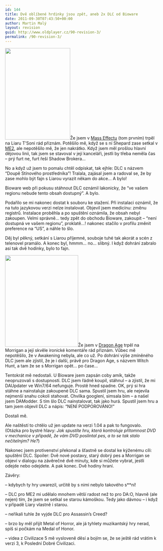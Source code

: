 ```yaml
---
id: 144
title: Dvě oblíbené hrdinky jsou zpět, aneb 2x DLC od Bioware
date: 2011-09-30T07:43:50+00:00
author: Martin Malý
layout: revision
guid: http://www.oldplayer.cz/90-revision-3/
permalink: /90-revision-3/
---
```

[<img class="alignright size-medium wp-image-94" title="news_photo_14932_1315321886" src="http://www.oldplayer.cz/wp-content/uploads/2011/09/news_photo_14932_1315321886-214x300.jpg" alt="" width="214" height="300" srcset="https://oldplayer.cz/wp-content/uploads/2011/09/news_photo_14932_1315321886-214x300.jpg 214w, https://oldplayer.cz/wp-content/uploads/2011/09/news_photo_14932_1315321886-731x1024.jpg 731w, https://oldplayer.cz/wp-content/uploads/2011/09/news_photo_14932_1315321886.jpg 1202w" sizes="(max-width: 214px) 100vw, 214px" />](http://www.oldplayer.cz/wp-content/uploads/2011/09/news_photo_14932_1315321886.jpg)Že jsem v [Mass Effectu](http://www.oldplayer.cz/mass-effect/) (tom prvním) trpěl na Liaru T&#8217;Soni rád přiznám. Potěšilo mě, když se s ní Shepard zase setkal v [ME2](http://www.oldplayer.cz/mass-effect-2-prvni-dojmy/), ale nepotěšilo mě, že jen nakrátko. Když jsem měl prošlou hlavní dějovou linii, tak jsem se stavoval v její kanceláři, jestli by třeba neměla čas &#8211; prý furt ne, furt řeší Shadow Brokera&#8230;

No a když už jsem to pomalu chtěl odpískat, tak ejhle: DLC s názvem &#8220;Doupě Stínového prostředníka&#8221;! Tralala, zajásal jsem a radoval se, že by zase mohlo být fajn s Liarou vyrazit někam do akce&#8230; A bylo!

Bioware web při pokusu stáhnout DLC oznámil lakonicky, že &#8220;ve vašem regionu nebude tento obsah dostupný&#8221;. A bylo.

Podařilo se mi nakonec dostat k souboru ke stažení. Při instalaci oznámil, že na tuto jazykovou verzi nelze instalovat. Objevil jsem medicínu: změnu registrů. Instalace proběhla a po spuštění oznámila, že obsah nebyl zakoupen. Velmi správně&#8230; tedy zpět do obchodu Bioware, zakoupit &#8211; &#8220;není dostupná ve vašem regionu&#8221;, proklatě&#8230;! nakonec stačilo v profilu změnit preference na &#8220;US&#8221;, a náhle to šlo.

Děj byl pěkný, setkání s Liarou příjemné, souboje tuhé tak akorát a scén z telenovel pramálo. A konec byl, hmmm&#8230; no&#8230; slibný. I když dohrání zabralo asi tak dvě hodinky, bylo to fajn.

[<img class="alignleft size-medium wp-image-95" title="Morrigan" src="http://www.oldplayer.cz/wp-content/uploads/2011/09/Morrigan-240x300.jpg" alt="" width="240" height="300" srcset="https://oldplayer.cz/wp-content/uploads/2011/09/Morrigan-240x300.jpg 240w, https://oldplayer.cz/wp-content/uploads/2011/09/Morrigan-819x1024.jpg 819w" sizes="(max-width: 240px) 100vw, 240px" />](http://www.oldplayer.cz/wp-content/uploads/2011/09/Morrigan.jpg)Že jsem v [Dragon Age](http://www.oldplayer.cz/dragon-age-origins) trpěl na Morrigan a její skvěle ironické komentáře rád přiznám. Vůbec mě nepotěšilo, že v Awakening nebyla, ale co už. Po dohrání výše zmíněného DLC jsem ale zjistil, že je i další, právě pro Dragon Age, s názvem Witch Hunt, a tam že se s Morrigan opět&#8230; po čase&#8230;

Tentokrát mě nedostali. U Bioware jsem zapsán coby amík, takže neopruzovali s dostupností. DLC jsem řádně koupil, stáhnul &#8211; a zjistil, že mi DAUpdater ve Win7/64 nefunguje. Prostě hned spadne. OK, prý si hra stáhne a nainstaluje zakoupené DLC sama. Spustil jsem hru, ale nejevila nejmenší snahu cokoli stahovat. Chvilka googlení, simsala bim &#8211; a našel jsem DAModder. S tím šlo DLC nainstalovat, tak jako hurá. Spustil jsem hru a tam jsem objevil DLC a nápis: &#8220;NENÍ PODPOROVÁNO!&#8221;

Dostali mě.

Ale naštěstí to chtělo už jen update na verzi 1.04 a pak to fungovalo. (Otázka pro bystré hlavy: _Jak spustíte hru, která kontroluje přítomnost DVD v mechanice v případě, že vám DVD poslintal pes, a to se tak stalo nečitelným? He?_)

Nakonec jsem protivenství překonal a šťastně se dostal ke kýženému cíli: spuštění DLC. Spoiler: Dvě nové postavy, starý dobrý pes a Morrigan se objeví v dialogu na závěrečné dvě minuty, kde si můžete vybrat, jestli odejde nebo odejdete. A pak konec. Dvě hodiny hraní.

Závěry:

&#8211; kdybych ty hry uwarezil, určitě by s nimi nebylo takového s**ní!

&#8211; DLC pro ME2 mi udělalo mnohem větší radost než to pro DA:O, hlavně (ale nejen) tím, že jsem se setkal se starou kámoškou. Tedy jako dávnou &#8211; i když v případě Liary vlastně i starou.

&#8211; neříkali tuhle že vyjde DLC pro Assassin&#8217;s Creed?

&#8211; brzo by měl přijít Metal of Horror, ale já tyhlety muzikantský hry nerad, spíš si počkám na Medal of Honor.

&#8211; videa z Civilizace 5 mě vysloveně děsí a bojím se, že se ještě rád vrátím k verzi 3, k Poslední Dobré Civilizaci.

<div id="google_plus_one">
  <g:plusone></g:plusone>
</div>

<div id="fb_send_like">
</div>